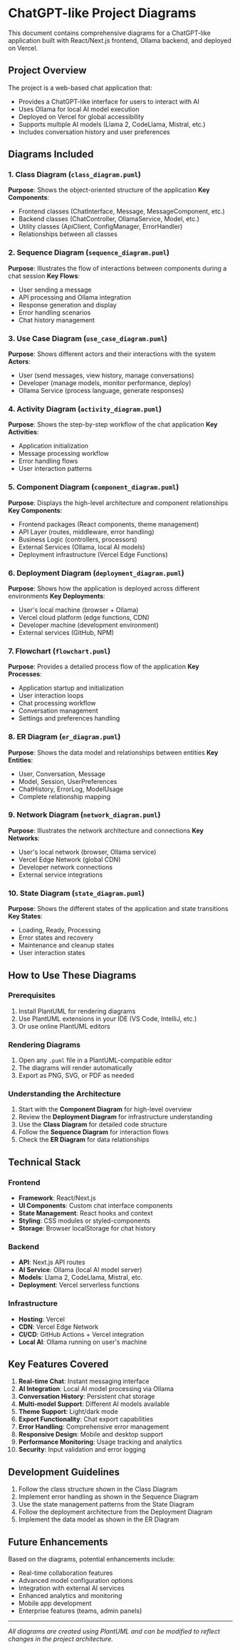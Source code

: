 # ChatGPT-like Project Diagrams

This document contains comprehensive diagrams for a ChatGPT-like application built with React/Next.js frontend, Ollama backend, and deployed on Vercel.

## Project Overview

The project is a web-based chat application that:
- Provides a ChatGPT-like interface for users to interact with AI
- Uses Ollama for local AI model execution
- Deployed on Vercel for global accessibility
- Supports multiple AI models (Llama 2, CodeLlama, Mistral, etc.)
- Includes conversation history and user preferences

## Diagrams Included

### 1. Class Diagram (`class_diagram.puml`)
**Purpose**: Shows the object-oriented structure of the application
**Key Components**:
- Frontend classes (ChatInterface, Message, MessageComponent, etc.)
- Backend classes (ChatController, OllamaService, Model, etc.)
- Utility classes (ApiClient, ConfigManager, ErrorHandler)
- Relationships between all classes

### 2. Sequence Diagram (`sequence_diagram.puml`)
**Purpose**: Illustrates the flow of interactions between components during a chat session
**Key Flows**:
- User sending a message
- API processing and Ollama integration
- Response generation and display
- Error handling scenarios
- Chat history management

### 3. Use Case Diagram (`use_case_diagram.puml`)
**Purpose**: Shows different actors and their interactions with the system
**Actors**:
- User (send messages, view history, manage conversations)
- Developer (manage models, monitor performance, deploy)
- Ollama Service (process language, generate responses)

### 4. Activity Diagram (`activity_diagram.puml`)
**Purpose**: Shows the step-by-step workflow of the chat application
**Key Activities**:
- Application initialization
- Message processing workflow
- Error handling flows
- User interaction patterns

### 5. Component Diagram (`component_diagram.puml`)
**Purpose**: Displays the high-level architecture and component relationships
**Key Components**:
- Frontend packages (React components, theme management)
- API Layer (routes, middleware, error handling)
- Business Logic (controllers, processors)
- External Services (Ollama, local AI models)
- Deployment infrastructure (Vercel Edge Functions)

### 6. Deployment Diagram (`deployment_diagram.puml`)
**Purpose**: Shows how the application is deployed across different environments
**Key Deployments**:
- User's local machine (browser + Ollama)
- Vercel cloud platform (edge functions, CDN)
- Developer machine (development environment)
- External services (GitHub, NPM)

### 7. Flowchart (`flowchart.puml`)
**Purpose**: Provides a detailed process flow of the application
**Key Processes**:
- Application startup and initialization
- User interaction loops
- Chat processing workflow
- Conversation management
- Settings and preferences handling

### 8. ER Diagram (`er_diagram.puml`)
**Purpose**: Shows the data model and relationships between entities
**Key Entities**:
- User, Conversation, Message
- Model, Session, UserPreferences
- ChatHistory, ErrorLog, ModelUsage
- Complete relationship mapping

### 9. Network Diagram (`network_diagram.puml`)
**Purpose**: Illustrates the network architecture and connections
**Key Networks**:
- User's local network (browser, Ollama service)
- Vercel Edge Network (global CDN)
- Developer network connections
- External service integrations

### 10. State Diagram (`state_diagram.puml`)
**Purpose**: Shows the different states of the application and state transitions
**Key States**:
- Loading, Ready, Processing
- Error states and recovery
- Maintenance and cleanup states
- User interaction states

## How to Use These Diagrams

### Prerequisites
1. Install PlantUML for rendering diagrams
2. Use PlantUML extensions in your IDE (VS Code, IntelliJ, etc.)
3. Or use online PlantUML editors

### Rendering Diagrams
1. Open any `.puml` file in a PlantUML-compatible editor
2. The diagrams will render automatically
3. Export as PNG, SVG, or PDF as needed

### Understanding the Architecture
1. Start with the **Component Diagram** for high-level overview
2. Review the **Deployment Diagram** for infrastructure understanding
3. Use the **Class Diagram** for detailed code structure
4. Follow the **Sequence Diagram** for interaction flows
5. Check the **ER Diagram** for data relationships

## Technical Stack

### Frontend
- **Framework**: React/Next.js
- **UI Components**: Custom chat interface components
- **State Management**: React hooks and context
- **Styling**: CSS modules or styled-components
- **Storage**: Browser localStorage for chat history

### Backend
- **API**: Next.js API routes
- **AI Service**: Ollama (local AI model server)
- **Models**: Llama 2, CodeLlama, Mistral, etc.
- **Deployment**: Vercel serverless functions

### Infrastructure
- **Hosting**: Vercel
- **CDN**: Vercel Edge Network
- **CI/CD**: GitHub Actions + Vercel integration
- **Local AI**: Ollama running on user's machine

## Key Features Covered

1. **Real-time Chat**: Instant messaging interface
2. **AI Integration**: Local AI model processing via Ollama
3. **Conversation History**: Persistent chat storage
4. **Multi-model Support**: Different AI models available
5. **Theme Support**: Light/dark mode
6. **Export Functionality**: Chat export capabilities
7. **Error Handling**: Comprehensive error management
8. **Responsive Design**: Mobile and desktop support
9. **Performance Monitoring**: Usage tracking and analytics
10. **Security**: Input validation and error logging

## Development Guidelines

1. Follow the class structure shown in the Class Diagram
2. Implement error handling as shown in the Sequence Diagram
3. Use the state management patterns from the State Diagram
4. Follow the deployment architecture from the Deployment Diagram
5. Implement the data model as shown in the ER Diagram

## Future Enhancements

Based on the diagrams, potential enhancements include:
- Real-time collaboration features
- Advanced model configuration options
- Integration with external AI services
- Enhanced analytics and monitoring
- Mobile app development
- Enterprise features (teams, admin panels)

---

*All diagrams are created using PlantUML and can be modified to reflect changes in the project architecture.*
